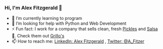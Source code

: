 ### Hi, I'm Alex Fitzgerald 👋

- 🌱 I’m currently learning to program
- 🤔 I’m looking for help with Python and Web Development
- ⚡ Fun fact: I work for a company that sells clean, fresh [Pickles](https://www.grillospickles.com/products/#pickles) and [Salsa](https://www.grillospickles.com/products/#pickle-de-gallo) :cucumber:. Check them out [Grillo's](https://www.grillospickles.com/)
- :mailbox: How to reach me: [LinkedIn: Alex Fitzgerald](https://www.linkedin.com/in/alexfitz/) , [Twitter: @A_Fitzer](https://twitter.com/A_Fitzer)
